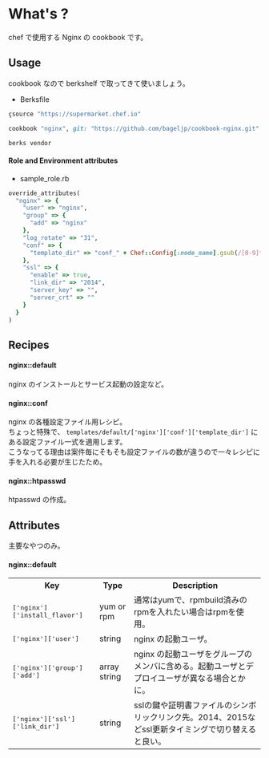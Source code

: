 What's ?
===============
chef で使用する Nginx の cookbook です。

Usage
-----
cookbook なので berkshelf で取ってきて使いましょう。

* Berksfile
```ruby
çsource "https://supermarket.chef.io"

cookbook "nginx", git: "https://github.com/bageljp/cookbook-nginx.git"
```

```
berks vendor
```

#### Role and Environment attributes

* sample_role.rb
```ruby
override_attributes(
  "nginx" => {
    "user" => "nginx",
    "group" => {
      "add" => "nginx"
    },
    "log_rotate" => "31",
    "conf" => {
      "template_dir" => "conf_" + Chef::Config[:node_name].gsub(/[0-9]*$/, '')
    },
    "ssl" => {
      "enable" => true,
      "link_dir" => "2014",
      "server_key" => "",
      "server_crt" => ""
    }
  }
)
```

Recipes
----------

#### nginx::default
nginx のインストールとサービス起動の設定など。

#### nginx::conf
nginx の各種設定ファイル用レシピ。  
ちょっと特殊で、 ``templates/default/['nginx']['conf']['template_dir']`` にある設定ファイル一式を適用します。  
こうなってる理由は案件毎にそもそも設定ファイルの数が違うので一々レシピに手を入れる必要が生じたため。

#### nginx::htpasswd
htpasswd の作成。

Attributes
----------

主要なやつのみ。

#### nginx::default
<table>
  <tr>
    <th>Key</th>
    <th>Type</th>
    <th>Description</th>
  </tr>
  <tr>
    <td><tt>['nginx']['install_flavor']</tt></td>
    <td>yum or rpm</td>
    <td>通常はyumで、rpmbuild済みのrpmを入れたい場合はrpmを使用。</td>
  </tr>
  <tr>
    <td><tt>['nginx']['user']</tt></td>
    <td>string</td>
    <td>nginx の起動ユーザ。</td>
  </tr>
  <tr>
    <td><tt>['nginx']['group']['add']</tt></td>
    <td>array string</td>
    <td>nginx の起動ユーザをグループのメンバに含める。起動ユーザとデプロイユーザが異なる場合とかに。</td>
  </tr>
  <tr>
    <td><tt>['nginx']['ssl']['link_dir']</tt></td>
    <td>string</td>
    <td>sslの鍵や証明書ファイルのシンボリックリンク先。2014、2015などssl更新タイミングで切り替えると良い。</td>
  </tr>
</table>

